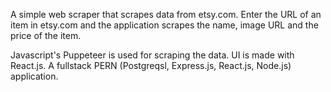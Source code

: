 A simple web scraper that scrapes data from etsy.com. Enter the URL of an item in etsy.com and the application scrapes the name, image URL and the price of the item. 

Javascript's Puppeteer is used for scraping the data. UI is made with React.js. A fullstack PERN (Postgreqsl, Express.js, React.js, Node.js) application.


